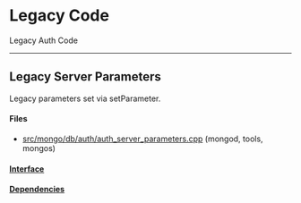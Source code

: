 # Legacy Code
Legacy Auth Code


-------------

## Legacy Server Parameters
Legacy parameters set via setParameter.

#### Files
- [src/mongo/db/auth/auth\_server\_parameters.cpp](https://github.com/mongodb/mongo/tree/r2.6.0/src/mongo/db/auth/auth_server_parameters.cpp)   (mongod, tools, mongos)

#### [Interface](interface/0)

#### [Dependencies](dependencies/0)
